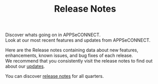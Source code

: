 ﻿---
title: "Release Notes"
toc: true
tag: developers
category: "ReleaseNotes" 
menus: 
    header:
        title: "ReleaseNotes" 
        weight: 1
        icon: fa fa-wpexplorer
        identifier: AECreleasenotes
---

Discover whats going on in APPSeCONNECT.  
Look at our most recent features and updates from APPSeCONNECT.

Here are the Release notes containing data about new features, enhancements, known issues, and bug fixes of each release.   
We recommend that you consistently visit the release notes to find out about our [updates](/releasenotes/releasenote/).

You can discover [release notes](https://www.appseconnect.com/release-notes/) for all quarters. 
